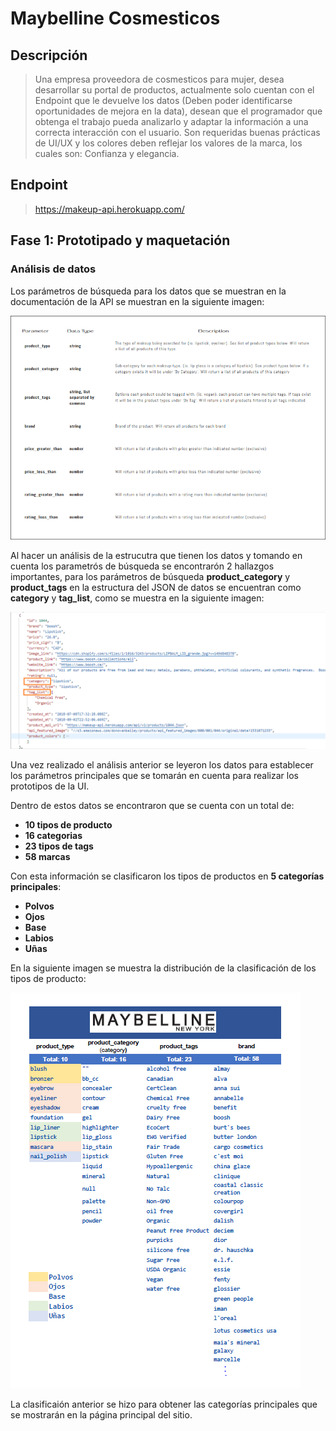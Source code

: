# Maybelline Cosmesticos

## Descripción
>Una empresa proveedora de cosmesticos para mujer, desea desarrollar su portal de productos, actualmente solo cuentan con el Endpoint que le devuelve los datos (Deben poder identificarse oportunidades de mejora en la data), desean que el programador que obtenga el trabajo pueda analizarlo y adaptar la información a una correcta interacción con el usuario. Son requeridas buenas prácticas de UI/UX y los colores deben reflejar los valores de la marca, los cuales son: Confianza y elegancia.

## Endpoint
> https://makeup-api.herokuapp.com/


## Fase 1: Prototipado y maquetación


### **Análisis de datos**

Los parámetros de búsqueda para los datos que se muestran en la documentación de la API se muestran en la siguiente imagen:

![search parameters](https://github.com/IntiDev/MaybelineCorp/blob/main/Images/API_Search_Parameters.png)

Al hacer un análisis de la estrucutra que tienen los datos y tomando en cuenta los parametrós de búsqueda se encontrarón 2 hallazgos importantes, para los parámetros de búsqueda **product_category** y **product_tags** en la estructura del JSON de datos se encuentran como **category** y **tag_list**, como se muestra en la siguiente imagen:

![data analysis](https://github.com/IntiDev/MaybelineCorp/blob/main/Images/API_data_analysis.png)

Una vez realizado el análisis anterior se leyeron los datos para establecer los parámetros principales que se tomarán en cuenta para realizar los prototipos de la UI.

Dentro de estos datos se encontraron que se cuenta con un total de:

- **10 tipos de producto**
- **16 categorias**
- **23 tipos de tags**
- **58 marcas**

Con esta información se clasificaron los tipos de productos en **5 categorías principales**:

- **Polvos**
- **Ojos**
- **Base**
- **Labios**
- **Uñas**

En la siguiente imagen se muestra la distribución de la clasificación de los tipos de producto:

![analysis data result](https://github.com/IntiDev/MaybelineCorp/blob/main/Images/API_analysis_result.png)

La clasificaión anterior se hizo para obtener las categorías principales que se mostrarán en la página principal del sitio.